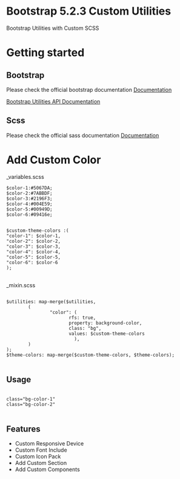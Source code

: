 # Bootstrap 5.2.3 Custom Utilities

Bootstrap Utilities with Custom SCSS

# Getting started

<h2>Bootstrap</h2>
<p>Please check the official bootstrap documentation <a href="https://getbootstrap.com" target="_blank">Documentation</a></p>
<a href="https://getbootstrap.com/docs/5.2/utilities/api/#using-the-api" target="_blank">Bootstrap Utilities API Documentation</a>
<br>
<h2>Scss</h2>
<p>Please check the official sass documentation <a href="https://sass-lang.com" target="_blank">Documentation</a></p>

# Add Custom Color

_variables.scss
<pre class="notranslate">
<code>$color-1:#5067DA;
$color-2:#7ABBDF;
$color-3:#2196F3;
$color-4:#004E59;
$color-5:#00949D;
$color-6:#09416e;
<br>
$custom-theme-colors :(
"color-1": $color-1,
"color-2": $color-2,
"color-3": $color-3,
"color-4": $color-4,
"color-5": $color-5,
"color-6": $color-6
);
</code>
</pre>
_mixin.scss
<pre>
<code>
$utilities: map-merge($utilities,
        (
                "color": (
                       rfs: true,
                       property: background-color,
                       class: "bg",
                       values: $custom-theme-colors 
                         ),
        )
);
$theme-colors: map-merge($custom-theme-colors, $theme-colors);
</code>
</pre>
<h2>Usage</h2>
<pre class="notranslate">
<code>
class="bg-color-1"
class="bg-color-2" 
</code>
</pre>
<h2>Features</h2>

<ul>
<li>Custom Responsive Device</li>
<li>Custom Font Include</li>
<li>Custom Icon Pack</li>
<li>Add Custom Section</li>
<li>Add Custom Components</li>
</ul>

